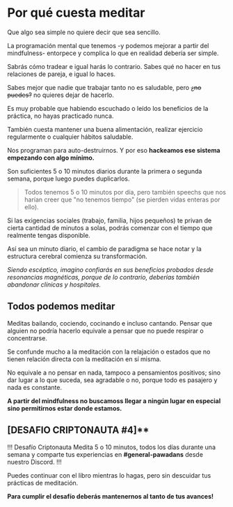 # Por qué cuesta meditar

Que algo sea simple no quiere decir que sea sencillo.

La programación mental que tenemos -y podemos mejorar a partir del mindfulness- entorpece y complica lo que en realidad debería ser simple.

Sabrás cómo tradear e igual harás lo contrario. Sabes qué no hacer en tus relaciones de pareja, e igual lo haces.

Sabes mejor que nadie que trabajar tanto no es saludable, pero ~~¿no puedes?~~ no quieres dejar de hacerlo.

Es muy probable que habiendo escuchado o leído los beneficios de la práctica, no hayas practicado nunca.

También cuesta mantener una buena alimentación, realizar ejercicio regularmente o cualquier hábitos saludable.

Nos programan para auto-destruirnos. Y por eso **hackeamos ese sistema empezando con algo mínimo.**

Son suficientes 5 o 10 minutos diarios durante la primera o segunda semana, porque luego puedes duplicarlos.

> Todos tenemos 5 o 10 minutos por día, pero también speechs que nos harían creer que "no tenemos tiempo" (se pierden vidas enteras por ello).

Si las exigencias sociales (trabajo, familia, hijos pequeños) te privan de cierta cantidad de minutos a solas, podrás comenzar con el tiempo que realmente tengas disponible.

Así sea un minuto diario, el cambio de paradigma se hace notar y la estructura cerebral comienza su transformación.&#x20;

_Siendo escéptico, imagino confiarás en sus beneficios probados desde resonancias magnéticas, porque de lo contrario, deberías también abandonar clínicas y hospitales._

## Todos podemos meditar

Meditas bailando, cociendo, cocinando e incluso cantando. Pensar que alguien no podría hacerlo equivale a pensar que no puede respirar o concentrarse.&#x20;

Se confunde mucho a la meditación con la relajación o estados que no tienen relación directa con la meditación en sí misma.

No equivale a no pensar en nada, tampoco a pensamientos positivos; sino dar lugar a lo que suceda, sea agradable o no, porque todo es pasajero y nada es constante.

**A partir del mindfulness no buscamoss llegar a ningún lugar en especial sino permitirnos estar donde estamos.**

## \[DESAFIO CRIPTONAUTA #4]**

!!! Desafío Criptonauta
Medita 5 o 10 minutos, todos los días durante una semana y comparte tus experiencias en **#general-pawadans** desde nuestro Discord.
!!!

Puedes continuar con el libro mientras lo hagas, pero sin descuidar tus prácticas de meditación.

**Para cumplir el desafío deberás mantenernos al tanto de tus avances!**
